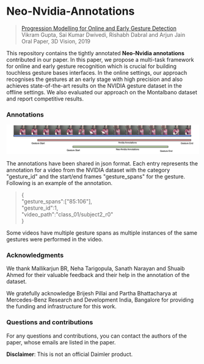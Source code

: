 # Neo-Nvidia-Annotations
 
> [Progression Modelling for Online and Early Gesture Detection](https://arxiv.org/abs/1909.06672)  
> Vikram Gupta, Sai Kumar Dwivedi, Rishabh Dabral and Arjun Jain   
> Oral Paper, 3D Vision, 2019

This repository contains the tightly annotated **Neo-Nvidia annotations** contributed in our paper. In this paper, we propose a multi-task framework for online and early gesture recognition which is crucial for building touchless gesture bases interfaces. In the online settings, our approach recognises the gestures at an early stage with high precision and also achieves state-of-the-art results on the NVIDIA gesture dataset in the offline settings. We also evaluated our approach on the Montalbano dataset and report competitive results.

### Annotations

![Neo-Nvidia Annotation for "Swipe-Up" Gesture](NeoAnnotation-SwipePalmUp.jpg)

The annotations have been shared in json format. Each entry represents the annotation for a video from the NVIDIA dataset with the category "gesture_id" and the start/end frames "gesture_spans" for the gesture. Following is an example of the annotation.

> {  
> "gesture_spans":["85:106"],   
> "gesture_id":1,  
> "video_path":"class_01/subject2_r0"  
> }

Some videos have multiple gesture spans as multiple instances of the same gestures were performed in the video. 

### Acknowledgments
 
We thank Mallikarjun BR, Neha Tarigopula, Sanath Narayan and Shuaib Ahmed for their valuable feedback and their help in the annotation of the dataset. 

We gratefully acknowledge Brijesh Pillai and Partha Bhattacharya at Mercedes-Benz Research and Development India, Bangalore for providing the funding and infrastructure for this work.
  
### Questions and contributions
 
For any questions and contributions, you can contact the authors of the paper, whose
emails are listed in the paper.

**Disclaimer**: This is not an official Daimler product.
